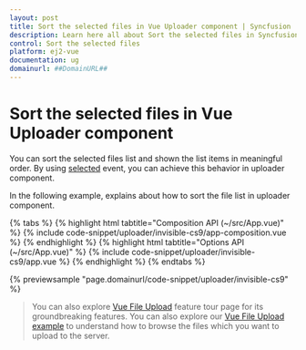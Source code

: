 ```yaml
---
layout: post
title: Sort the selected files in Vue Uploader component | Syncfusion
description: Learn here all about Sort the selected files in Syncfusion Vue Uploader component of Syncfusion Essential JS 2 and more.
control: Sort the selected files 
platform: ej2-vue
documentation: ug
domainurl: ##DomainURL##
---
```


# Sort the selected files in Vue Uploader component

You can sort the selected files list and shown the list items in meaningful order. By using [selected](https://ej2.syncfusion.com/vue/documentation/api/uploader/#selected) event,
you can achieve this behavior in uploader component.

In the following example, explains about how to sort the file list in uploader component.

{% tabs %}
{% highlight html tabtitle="Composition API (~/src/App.vue)" %}
{% include code-snippet/uploader/invisible-cs9/app-composition.vue %}
{% endhighlight %}
{% highlight html tabtitle="Options API (~/src/App.vue)" %}
{% include code-snippet/uploader/invisible-cs9/app.vue %}
{% endhighlight %}
{% endtabs %}
        
{% previewsample "page.domainurl/code-snippet/uploader/invisible-cs9" %}

>You can also explore [Vue File Upload](https://www.syncfusion.com/vue-ui-components/vue-file-upload) feature tour page for its groundbreaking features. You can also explore our [Vue File Upload example](https://ej2.syncfusion.com/vue/demos/#/material/uploader/default.html) to understand how to browse the files which you want to upload to the server.